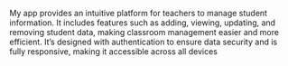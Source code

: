 My app provides an intuitive platform for teachers to manage student information. It includes
 features such as adding, viewing, updating, and removing student data, making classroom
 management easier and more efficient. It’s designed with authentication to ensure data
 security and is fully responsive, making it accessible across all devices
